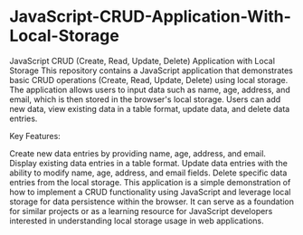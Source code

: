# JavaScript-CRUD-Application-With-Local-Storage
 JavaScript CRUD (Create, Read, Update, Delete) Application with Local Storage
This repository contains a JavaScript application that demonstrates basic CRUD operations (Create, Read, Update, Delete) using local storage. The application allows users to input data such as name, age, address, and email, which is then stored in the browser's local storage. Users can add new data, view existing data in a table format, update data, and delete data entries.

Key Features:

Create new data entries by providing name, age, address, and email.
Display existing data entries in a table format.
Update data entries with the ability to modify name, age, address, and email fields.
Delete specific data entries from the local storage.
This application is a simple demonstration of how to implement a CRUD functionality using JavaScript and leverage local storage for data persistence within the browser. It can serve as a foundation for similar projects or as a learning resource for JavaScript developers interested in understanding local storage usage in web applications.
